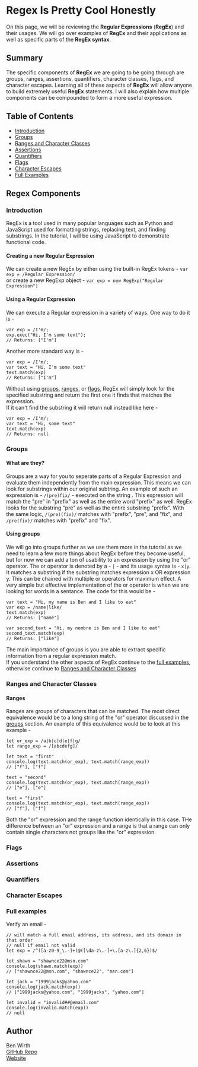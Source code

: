 # Regex Is Pretty Cool Honestly

On this page, we will be reviewing the <strong>Regular Expressions</strong> (<strong>RegEx</strong>) and their usages. We will go over examples of <strong>RegEx</strong> and their applications as well as specific parts of the <strong>RegEx syntax</strong>.

## Summary

The specific components of <strong>RegEx</strong> we are going to be going through are groups, ranges, assertions, quantifiers, character classes, flags, and character escapes. Learning all of these aspects of <strong>RegEx</strong> will allow anyone to build extremely useful <strong>RegEx</strong> statements. I will also explain how multiple components can be compounded to form a more useful expression.

## Table of Contents
- [Introduction](#introduction)
- [Groups](#groups)
- [Ranges and Character Classes](#ranges-and-character-classes)
- [Assertions](#assertions)
- [Quantifiers](#quantifiers)
- [Flags](#flags)
- [Character Escapes](#character-escapes)
- [Full Examples](#full-example)

## Regex Components

### Introduction

RegEx is a tool used in many popular languages such as Python and JavaScript used for formatting strings, replacing text, and finding substrings. In the tutorial, I will be using JavaScript to demonstrate functional code.

#### Creating a new Regular Expression

We can create a new RegEx by either using the built-in RegEx tokens - ```var exp = /Regular Expression/``` <br>
or create a new RegExp object - ```var exp = new RegExp("Regular Expression")```<br>

#### Using a Regular Expression

We can execute a Regular expression in a variety of ways. One way to do it is - <br>
```
var exp = /I'm/;
exp.exec("Hi, I'm some text");
// Returns: ["I'm"]
```
Another more standard way is -
```
var exp = /I'm/;
var text = "Hi, I'm some text"
text.match(exp)
// Returns: ["I'm"]
```
Without using [groups](#groups), [ranges](#ranges), or [flags](#flags), RegEx will simply look for the specified substring and return the first one it finds that matches the expression.<br>
If it can't find the substring it will return null instead like here -
```
var exp = /I'm/;
var text = "Hi, some text"
text.match(exp)
// Returns: null
```

### Groups

#### What are they?

Groups are a way for you to seperate parts of a Regular Expression and evaluate them independently from the main expression. This means we can look for substrings within our original subtring. An example of such an expression is - ```/(pre)fix/``` - executed on the string . This expression will match the "pre" in "prefix" as well as the entire word "prefix" as well. RegEx looks for the substring "pre" as well as the entire substring "prefix". With the same logic, ```/(pre)(fix)/``` matches with "prefix", "pre", and "fix", and ```/pre(fix)/``` matches with "prefix" and "fix".

#### Using groups

We will go into groups further as we use them more in the tutorial as we need to learn a few more things about RegEx before they become useful, but for now we can add a ton of usability to an expression by using the "or" operator. The or operator is denoted by a - ```|``` - and its usage syntax is - ```x|y```. It matches a substring if the substring matches expression x OR expression y. This can be chained with multiple or operators for maximum effect. A very simple but effective implementation of the or operator is when we are looking for words in a sentance. The code for this would be -
```
var text = "Hi, my name is Ben and I like to eat"
var exp = /name|like/
text.match(exp)
// Returns: ["name"]

var second_text = "Hi, my nombre is Ben and I like to eat"
second_text.match(exp)
// Returns: ["like"]
```

The main importance of groups is you are able to extract specific information from a regular expression match.<br>
If you understand the other aspects of RegEx continue to the [full examples](#full-example), otherwise continue to [Ranges and Character Classes](#ranges-and-character-classes)

### Ranges and Character Classes

#### Ranges

Ranges are groups of characters that can be matched. The most direct equivalence would be to a long string of the "or" operator discussed in the [groups](#groups) section. An example of this equivalence would be to look at this example - 
```
let or_exp = /a|b|c|d|e|f|g/
let range_exp = /[abcdefg]/

let text = "first"
console.log(text.match(or_exp), text.match(range_exp))
// ["f"], ["f"]

text = "second"
console.log(text.match(or_exp), text.match(range_exp))
// ["e"], ["e"]

text = "first"
console.log(text.match(or_exp), text.match(range_exp))
// ["f"], ["f"]
```
Both the "or" expression and the range function identically in this case. THe difference between an "or" expression and a range is that a range can only contain single characters not groups like the "or" expression.

### Flags

### Assertions

### Quantifiers

### Character Escapes

### Full examples

Verify an email - 
```
// will match a full email address, its address, and its domain in that order
// null if email not valid
let exp = /^([a-z0-9_\.-]+)@([\da-z\.-]+\.[a-z\.]{2,6})$/

let shawn = "shawnce22@msn.com"
console.log(shawn.match(exp))
// ["shawnce22@msn.com", "shawnce22", "msn.com"]

let jack = "1999jacks@yahoo.com"
console.log(jack.match(exp))
// ["1999jacks@yahoo.com", "1999jacks", "yahoo.com"]

let invalid = "invalid##@email.com"
console.log(invalid.match(exp))
// null
```

## Author

Ben Wirth<br>
[GitHub Repo](https://github.com/benw10-1/bugTracker)<br>
[Website](https://ben-devs.com)
